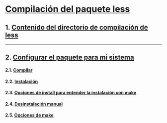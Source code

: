 # [Compilación del paquete less](https://github.com/PalomaR88/Compilacion_paquete_less/blob/master/compilacion.md)
## 1. [Contenido del directorio de compilación de less](https://github.com/PalomaR88/Compilacion_paquete_less/blob/master/compilacion.md#1-contenido-del-directorio-de-compilaci%C3%B3n-de-less)
--------------------------------------------------------------------------------------
## 2. [Configurar el paquete para mi sistema](https://github.com/PalomaR88/Compilacion_paquete_less/blob/master/compilacion.md#2-configurar-el-paquete-para-mi-sistema)
#### 2.1. [Compilar](https://github.com/PalomaR88/Compilacion_paquete_less/blob/master/compilacion.md#compilar)
#### 2.2. [Instalación](https://github.com/PalomaR88/Compilacion_paquete_less/blob/master/compilacion.md#instalaci%C3%B3n)
#### 2.3. [Opciones de install para entender la instalación con make](https://github.com/PalomaR88/Compilacion_paquete_less/blob/master/compilacion.md#opciones-de-install-para-entender-la-instalaci%C3%B3n-con-make)
#### 2.4. [Desinstalación manual](https://github.com/PalomaR88/Compilacion_paquete_less/blob/master/compilacion.md#desinstalaci%C3%B3n-manual)
#### 2.5. [Opciones de make](https://github.com/PalomaR88/Compilacion_paquete_less/blob/master/compilacion.md#opciones-de-make)
